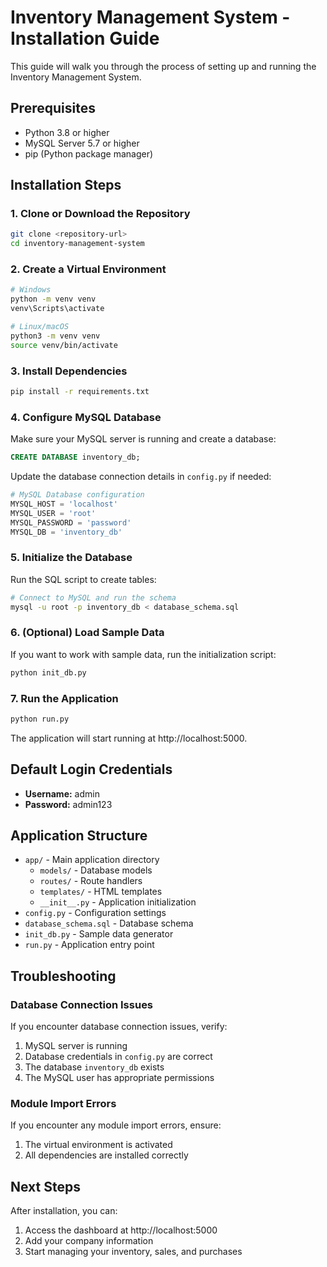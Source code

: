 # Inventory Management System - Installation Guide

This guide will walk you through the process of setting up and running the Inventory Management System.

## Prerequisites

- Python 3.8 or higher
- MySQL Server 5.7 or higher
- pip (Python package manager)

## Installation Steps

### 1. Clone or Download the Repository

```bash
git clone <repository-url>
cd inventory-management-system
```

### 2. Create a Virtual Environment

```bash
# Windows
python -m venv venv
venv\Scripts\activate

# Linux/macOS
python3 -m venv venv
source venv/bin/activate
```

### 3. Install Dependencies

```bash
pip install -r requirements.txt
```

### 4. Configure MySQL Database

Make sure your MySQL server is running and create a database:

```sql
CREATE DATABASE inventory_db;
```

Update the database connection details in `config.py` if needed:

```python
# MySQL Database configuration
MYSQL_HOST = 'localhost'
MYSQL_USER = 'root'
MYSQL_PASSWORD = 'password'
MYSQL_DB = 'inventory_db'
```

### 5. Initialize the Database

Run the SQL script to create tables:

```bash
# Connect to MySQL and run the schema
mysql -u root -p inventory_db < database_schema.sql
```

### 6. (Optional) Load Sample Data

If you want to work with sample data, run the initialization script:

```bash
python init_db.py
```

### 7. Run the Application

```bash
python run.py
```

The application will start running at http://localhost:5000.

## Default Login Credentials

- **Username:** admin
- **Password:** admin123

## Application Structure

- `app/` - Main application directory
  - `models/` - Database models
  - `routes/` - Route handlers
  - `templates/` - HTML templates
  - `__init__.py` - Application initialization
- `config.py` - Configuration settings
- `database_schema.sql` - Database schema
- `init_db.py` - Sample data generator
- `run.py` - Application entry point

## Troubleshooting

### Database Connection Issues

If you encounter database connection issues, verify:

1. MySQL server is running
2. Database credentials in `config.py` are correct
3. The database `inventory_db` exists
4. The MySQL user has appropriate permissions

### Module Import Errors

If you encounter any module import errors, ensure:

1. The virtual environment is activated
2. All dependencies are installed correctly

## Next Steps

After installation, you can:

1. Access the dashboard at http://localhost:5000
2. Add your company information
3. Start managing your inventory, sales, and purchases 